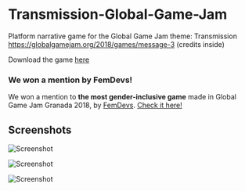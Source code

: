# Transmission-Global-Game-Jam
Platform narrative game for the Global Game Jam theme: Transmission
https://globalgamejam.org/2018/games/message-3 (credits inside)

Download the game [here](https://ggj.s3.amazonaws.com/games/2018/01/192756/exec/E30L4/release.zip)

### We won a mention by FemDevs!
We won a mention to **the most gender-inclusive game** made in Global Game Jam Granada 2018, by [FemDevs](https://femdevs.org/). [Check it here!](https://femdevs.org/2018/02/03/global-game-jam-granada/)


## Screenshots

![Screenshot](https://femdevs.files.wordpress.com/2018/02/captura9.png?w=636)

![Screenshot](https://femdevs.files.wordpress.com/2018/02/captura12.png?w=636)

![Screenshot](https://ggj.s3.amazonaws.com/styles/feature_image__wide/games/screenshots/2_268.png?itok=JrBdKAuH&timestamp=1517161402)

